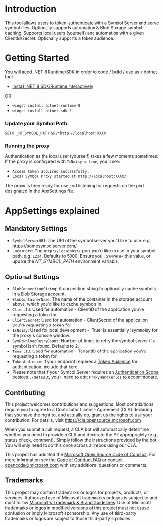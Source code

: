 # Introduction 

 This tool allows users to token-authenticate with a Symbol Server and serve symbol files. 
 Optionally supports automation & Blob Storage symbol-caching.
 Supports local users (yourself) and automation with a given ClientId/Secret. Optionally supports a token audience.

# Getting Started

You will need .NET 8 Runtime/SDK in order to code / build / use as a dotnet tool.

- [Install .NET 8 SDK/Runtime Interactively](https://dotnet.microsoft.com/en-us/download/dotnet/8.0)

OR

- `winget install dotnet-runtime-8`
- `winget install dotnet-sdk-8`

### Update your Symbol Path:

`SETX _NT_SYMBOL_PATH SRV*http://localhost:XXXX`

### Running the proxy

Authentication as the local user (yourself) takes a few moments sometimes. If the proxy is configured with `IsNoisy = true`, you'll see:
- `Access token acquired successfully.`
- `Local Symbol Proxy started at http://localhost:XXXX/`

The proxy is then ready for use and listening for requests on the port designated in the AppSettings file. 

# AppSettings explained

## Mandatory Settings
- `SymbolServerURI`: The URI of the symbol server you'd like to use. e.g. https://somesymbolserver.com/
- `LocalPort`: The `http://localhost/` port you'd like to use in your symbol path. e.g. `1234`. Defaults to 5000. Ensure you `.SYMPATH+` this value, or update the _NT_SYMBOL_PATH_ environment variable.

## Optional Settings

- `BlobConnectionString`: A connection string to optionally cache symbols in a Blob Storage account.
- `BlobContainerName`: The name of the container in the storage account above, which you'd like to cache symbols in.
- `ClientId`: Used for automation - ClientID of the application you're requesting a token for.
- `ClientSecret`: Used for automation - ClientSecret of the application you're requesting a token for.
- `IsNoisy`: Used for local development - 'True' is essentially !symnoisy for the proxy's console window.
- `SymDownloadRetryCount`: Number of times to retry the symbol server if a symbol isn't found. Defaults to 2.
- `TenantId`: Used for automation - TenantID of the application you're requesting a token for.
- `TokenAudience`: If your endpoint requires a [Token Audience](https://learn.microsoft.com/en-us/entra/identity-platform/claims-validation#validate-the-audience) for authentication, include that here. 
- Please note that if your Symbol Server requires an [Authentication Scope](https://learn.microsoft.com/en-us/entra/identity-platform/scopes-oidc#the-default-scope) besides `./default`, you'll need to edit `ProxyHandler.cs` to accommodate.

## Contributing

This project welcomes contributions and suggestions.  Most contributions require you to agree to a
Contributor License Agreement (CLA) declaring that you have the right to, and actually do, grant us
the rights to use your contribution. For details, visit https://cla.opensource.microsoft.com.

When you submit a pull request, a CLA bot will automatically determine whether you need to provide
a CLA and decorate the PR appropriately (e.g., status check, comment). Simply follow the instructions
provided by the bot. You will only need to do this once across all repos using our CLA.

This project has adopted the [Microsoft Open Source Code of Conduct](https://opensource.microsoft.com/codeofconduct/).
For more information see the [Code of Conduct FAQ](https://opensource.microsoft.com/codeofconduct/faq/) or
contact [opencode@microsoft.com](mailto:opencode@microsoft.com) with any additional questions or comments.

## Trademarks

This project may contain trademarks or logos for projects, products, or services. Authorized use of Microsoft 
trademarks or logos is subject to and must follow 
[Microsoft's Trademark & Brand Guidelines](https://www.microsoft.com/en-us/legal/intellectualproperty/trademarks/usage/general).
Use of Microsoft trademarks or logos in modified versions of this project must not cause confusion or imply Microsoft sponsorship.
Any use of third-party trademarks or logos are subject to those third-party's policies.
